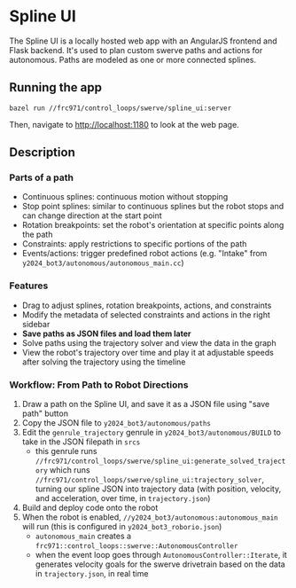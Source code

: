 Spline UI
================================================================================

The Spline UI is a locally hosted web app with an AngularJS frontend and Flask backend. It's used to plan custom swerve paths and actions for autonomous. Paths are modeled as one or more connected splines.

## Running the app

```console
bazel run //frc971/control_loops/swerve/spline_ui:server
```

Then, navigate to <http://localhost:1180> to look at the web page.

## Description

### Parts of a path

* Continuous splines: continuous motion without stopping
* Stop point splines: similar to continuous splines but the robot stops and can change direction at the start point
* Rotation breakpoints: set the robot's orientation at specific points along the path
* Constraints: apply restrictions to specific portions of the path
* Events/actions: trigger predefined robot actions (e.g. "Intake" from `y2024_bot3/autonomous/autonomous_main.cc`)

### Features

* Drag to adjust splines, rotation breakpoints, actions, and constraints
* Modify the metadata of selected constraints and actions in the right sidebar
* **Save paths as JSON files and load them later**
* Solve paths using the trajectory solver and view the data in the graph
* View the robot's trajectory over time and play it at adjustable speeds after solving the trajectory using the timeline

### Workflow: From Path to Robot Directions

1. Draw a path on the Spline UI, and save it as a JSON file using "save path" button
2. Copy the JSON file to `y2024_bot3/autonomous/paths`
3. Edit the `genrule_trajectory` genrule in `y2024_bot3/autonomous/BUILD` to take in the JSON filepath in `srcs`
    * this genrule runs `//frc971/control_loops/swerve/spline_ui:generate_solved_trajectory` which runs `//frc971/control_loops/swerve/spline_ui:trajectory_solver`, turning our spline JSON into trajectory data (with position, velocity, and acceleration, over time, in `trajectory.json`)
4. Build and deploy code onto the robot
5. When the robot is enabled, `//y2024_bot3/autonomous:autonomous_main` will run (this is configured in `y2024_bot3_roborio.json`)
    * `autonomous_main` creates a `frc971::control_loops::swerve::AutonomousController`
    * when the event loop goes through `AutonomousController::Iterate`, it generates velocity goals for the swerve drivetrain based on the data in `trajectory.json`, in real time
